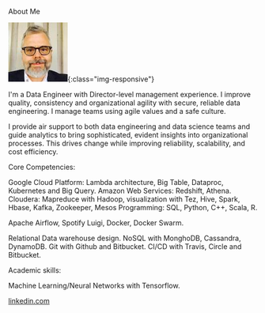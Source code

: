 About Me

![Tom Tolleson](/tom.jpg){:class="img-responsive"}

I'm a Data Engineer with Director-level management experience. I improve quality, consistency and organizational agility with secure, reliable data engineering. I manage teams using agile values and a safe culture.

I provide air support to both data engineering and data science teams and guide analytics to bring sophisticated, evident insights into organizational processes. This drives change while improving reliability, scalability, and cost efficiency.

Core Competencies:

Google Cloud Platform: Lambda architecture, Big Table, Dataproc, Kubernetes and Big Query.
Amazon Web Services: Redshift, Athena.
Cloudera: Mapreduce with Hadoop, visualization with Tez, Hive, Spark, Hbase, Kafka, Zookeeper, Mesos
Programming: SQL, Python, C++, Scala, R.

Apache Airflow, Spotify Luigi, Docker, Docker Swarm.

Relational Data warehouse design.
NoSQL with MonghoDB, Cassandra, DynamoDB.
Git with Github and Bitbucket.
CI/CD with Travis, Circle and Bitbucket.

Academic skills:

Machine Learning/Neural Networks with Tensorflow. 


[linkedin.com](https://www.linkedin.com/in/tomtolleson/)
